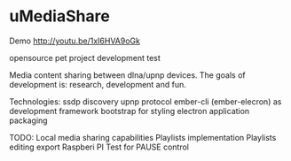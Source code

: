 # uMediaShare 

Demo http://youtu.be/1xI6HVA9oGk

opensource pet project development test

Media content sharing between dlna/upnp devices.
The goals of development is: research, development and fun.


Technologies:
 ssdp discovery
 upnp protocol 
 ember-cli (ember-elecron) as development framework
 bootstrap for styling
 electron application packaging
 
 
TODO:
 Local media sharing capabilities
 Playlists implementation
 Playlists editing export
 Raspberi PI Test for PAUSE control
